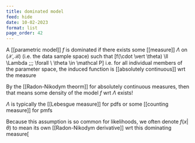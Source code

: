 ```yaml
---
title: dominated model
feed: hide
date: 10-02-2023
format: list
page_order: 42
---
```



A [[parametric model]] $f$ is dominated if there exists some [[measure]] $\Lambda$ on $(\mathcal X, \mathcal B)$ (i.e. the data sample space) such that \[f(\cdot \vert \theta) \ll \Lambda \;\;\; \forall \ \theta \in \mathcal P\]
i.e. for all individual members of the parameter space, the induced function is [[absolutely continuous]] wrt the measure

By the [[Radon-Nikodym theorm]] for absolutely continuous measures, then that means some density of the model $f$ wrt $\Lambda$ exists!

$\Lambda$ is typically the [[Lebesgue measure]] for pdfs or some [[counting measure]] for pmfs

Because this assumption is so common for likelihoods, we often denote $f(x\vert\theta)$ to mean its own [[Radon-Nikodym derivative]] wrt this dominating measure\[